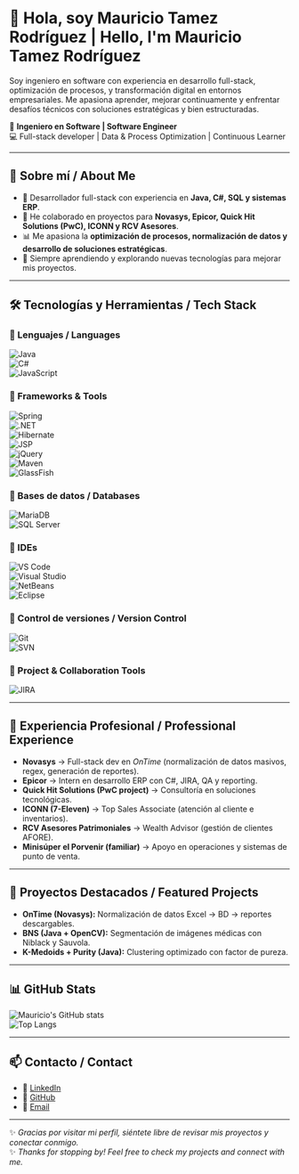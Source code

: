 # 👋 Hola, soy Mauricio Tamez Rodríguez | Hello, I'm Mauricio Tamez Rodríguez  

Soy ingeniero en software con experiencia en desarrollo full-stack, optimización de procesos, y transformación digital en entornos empresariales. Me apasiona aprender, mejorar continuamente y enfrentar desafíos técnicos con soluciones estratégicas y bien estructuradas.

🎯 **Ingeniero en Software | Software Engineer**  
💻 Full-stack developer | Data & Process Optimization | Continuous Learner  

---

## 🌟 Sobre mí / About Me  
- 🚀 Desarrollador full-stack con experiencia en **Java, C#, SQL y sistemas ERP**.  
- 🤝 He colaborado en proyectos para **Novasys, Epicor, Quick Hit Solutions (PwC), ICONN y RCV Asesores**.  
- 📊 Me apasiona la **optimización de procesos, normalización de datos y desarrollo de soluciones estratégicas**.  
- 🌱 Siempre aprendiendo y explorando nuevas tecnologías para mejorar mis proyectos.  

---

## 🛠️ Tecnologías y Herramientas / Tech Stack  

### 🔹 Lenguajes / Languages  
![Java](https://img.shields.io/badge/Java-ED8B00?style=for-the-badge&logo=openjdk&logoColor=white)  
![C#](https://img.shields.io/badge/C%23-239120?style=for-the-badge&logo=c-sharp&logoColor=white)  
![JavaScript](https://img.shields.io/badge/JavaScript-F7DF1E?style=for-the-badge&logo=javascript&logoColor=black)  

### 🔹 Frameworks & Tools  
![Spring](https://img.shields.io/badge/Spring-6DB33F?style=for-the-badge&logo=spring&logoColor=white)  
![.NET](https://img.shields.io/badge/.NET-512BD4?style=for-the-badge&logo=dotnet&logoColor=white)  
![Hibernate](https://img.shields.io/badge/Hibernate-59666C?style=for-the-badge&logo=hibernate&logoColor=white)  
![JSP](https://img.shields.io/badge/JSP-007396?style=for-the-badge&logo=java&logoColor=white)  
![jQuery](https://img.shields.io/badge/jQuery-0769AD?style=for-the-badge&logo=jquery&logoColor=white)  
![Maven](https://img.shields.io/badge/Maven-C71A36?style=for-the-badge&logo=apachemaven&logoColor=white)  
![GlassFish](https://img.shields.io/badge/GlassFish-2E4A62?style=for-the-badge&logo=java&logoColor=white)  

### 🔹 Bases de datos / Databases  
![MariaDB](https://img.shields.io/badge/MariaDB-003545?style=for-the-badge&logo=mariadb&logoColor=white)  
![SQL Server](https://img.shields.io/badge/SQL%20Server-CC2927?style=for-the-badge&logo=microsoftsqlserver&logoColor=white)  

### 🔹 IDEs  
![VS Code](https://img.shields.io/badge/VS%20Code-007ACC?style=for-the-badge&logo=visualstudiocode&logoColor=white)  
![Visual Studio](https://img.shields.io/badge/Visual%20Studio-5C2D91?style=for-the-badge&logo=visualstudio&logoColor=white)  
![NetBeans](https://img.shields.io/badge/NetBeans-1B6AC6?style=for-the-badge&logo=apachenetbeanside&logoColor=white)  
![Eclipse](https://img.shields.io/badge/Eclipse-2C2255?style=for-the-badge&logo=eclipseide&logoColor=white)  

### 🔹 Control de versiones / Version Control  
![Git](https://img.shields.io/badge/Git-F05032?style=for-the-badge&logo=git&logoColor=white)  
![SVN](https://img.shields.io/badge/SVN-809CC9?style=for-the-badge&logo=subversion&logoColor=white)  

### 🔹 Project & Collaboration Tools  
![JIRA](https://img.shields.io/badge/Jira-0052CC?style=for-the-badge&logo=jira&logoColor=white)  

---

## 💼 Experiencia Profesional / Professional Experience  
- **Novasys** → Full-stack dev en *OnTime* (normalización de datos masivos, regex, generación de reportes).  
- **Epicor** → Intern en desarrollo ERP con C#, JIRA, QA y reporting.  
- **Quick Hit Solutions (PwC project)** → Consultoría en soluciones tecnológicas.  
- **ICONN (7-Eleven)** → Top Sales Associate (atención al cliente e inventarios).  
- **RCV Asesores Patrimoniales** → Wealth Advisor (gestión de clientes AFORE).  
- **Minisúper el Porvenir (familiar)** → Apoyo en operaciones y sistemas de punto de venta.  

---

## 🚀 Proyectos Destacados / Featured Projects  
- **OnTime (Novasys):** Normalización de datos Excel → BD → reportes descargables.  
- **BNS (Java + OpenCV):** Segmentación de imágenes médicas con Niblack y Sauvola.  
- **K-Medoids + Purity (Java):** Clustering optimizado con factor de pureza.  

---

## 📊 GitHub Stats  
![Mauricio's GitHub stats](https://github-readme-stats.vercel.app/api?username=Zenache117&show_icons=true&theme=radical)  
![Top Langs](https://github-readme-stats.vercel.app/api/top-langs/?username=Zenache117&layout=compact&theme=radical)  

---

## 📫 Contacto / Contact  
- 🔗 [LinkedIn](https://www.linkedin.com/in/mauricio-tamez-04328b28a)  
- 🐙 [GitHub](https://github.com/Zenache117)  
- 📧 [Email](mailto:mau1811848@gmail.com)  

---

✨ *Gracias por visitar mi perfil, siéntete libre de revisar mis proyectos y conectar conmigo.*  
✨ *Thanks for stopping by! Feel free to check my projects and connect with me.*  
